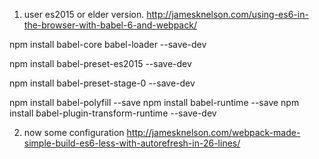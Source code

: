 1. user es2015 or elder version.
    http://jamesknelson.com/using-es6-in-the-browser-with-babel-6-and-webpack/



npm install babel-core babel-loader --save-dev

npm install babel-preset-es2015 --save-dev

npm install babel-preset-stage-0 --save-dev


npm install babel-polyfill --save
npm install babel-runtime --save
npm install babel-plugin-transform-runtime --save-dev


2. now some configuration
http://jamesknelson.com/webpack-made-simple-build-es6-less-with-autorefresh-in-26-lines/



